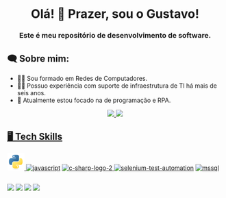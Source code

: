 <h1 align="center">Olá! 👋 Prazer, sou o Gustavo!</h1>
<h3 align="center">Este é meu repositório de desenvolvimento de software.</h3>

<h2 align="left">🗨 Sobre mim:</h2>

- 👨‍🎓 Sou formado em Redes de Computadores.
- 👨‍💻 Possuo experiência com suporte de infraestrutura de TI há mais de seis anos.
- 🔭 Atualmente estou focado na de programação e RPA.

<div align="center">
  <a href="https://github.com/GustavoLeodoro">
  <img height="180em" src="https://github-readme-stats.vercel.app/api?username=GustavoLeodoro&show_icons=true&theme=dark&include_all_commits=true&count_private=true"/>
  <img height="180em" src="https://github-readme-stats.vercel.app/api/top-langs/?username=GustavoLeodoro&layout=compact&langs_count=7&theme=dark"/>
</div>

##

<h2 align="left">🖥 Tech Skills</h2>

<p align="left">  
  <a href="https://www.python.org" target="_blank" rel="noreferrer"> <img src="https://raw.githubusercontent.com/devicons/devicon/master/icons/python/python-original.svg" alt="python" width="40" height="40"/> </a>
  <a href="https://www.javascript.com/" target="_blank" rel="noreferrer"> <img width="40" height="40" src="https://img.icons8.com/fluency/48/javascript.png" alt="javascript"/></a>
  <a href="https://learn.microsoft.com/pt-br/dotnet/csharp/tour-of-csharp/" target="_blank" rel="noreferrer"> <img width="40" height="40" src="https://img.icons8.com/color/48/c-sharp-logo-2.png" alt="c-sharp-logo-2"/>
   <a href="https://www.selenium.dev/" target="_blank" rel="noreferrer"> <img width="40" height="40" src="https://img.icons8.com/color/48/selenium-test-automation.png" alt="selenium-test-automation"/></a>
    <a href="https://www.microsoft.com/en-us/sql-server" target="_blank" rel="noreferrer"> <img src="https://www.svgrepo.com/show/303229/microsoft-sql-server-logo.svg" alt="mssql" width="40" height="40"/> </a> 
    </p> 
          
    
  
 
  
  </div>
  
  ##
 
<div>
<a href="https://www.linkedin.com/in/gustavo-leodoro/" target="_blank"><img src="https://img.shields.io/badge/-LinkedIn-%230077B5?style=for-the-badge&logo=linkedin&logoColor=white" target="_blank"></a> 
  <a href="https://www.instagram.com/_leodoro/" target="_blank"><img src="https://img.shields.io/badge/-Instagram-%23E4405F?style=for-the-badge&logo=instagram&logoColor=white" target="_blank"></a>
  <a href="https://support.discord.com/hc/en-us/profiles/1521971800981" target="_blank"><img src="https://img.shields.io/badge/Discord-7289DA?style=for-the-badge&logo=discord&logoColor=white" target="_blank"></a> 
  <a href = "mailto:gustavo.leodoro@gmail.com"><img src="https://img.shields.io/badge/-Gmail-%23333?style=for-the-badge&logo=gmail&logoColor=white" target="_blank"></a>
  
  
</div>
